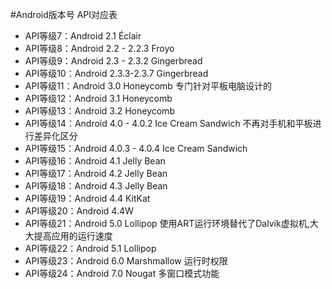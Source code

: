 #Android版本号 API对应表

- API等级7：Android 2.1 Éclair
- API等级8：Android 2.2 - 2.2.3 Froyo
- API等级9：Android 2.3 - 2.3.2 Gingerbread
- API等级10：Android 2.3.3-2.3.7 Gingerbread
- API等级11：Android 3.0 Honeycomb     专门针对平板电脑设计的
- API等级12：Android 3.1 Honeycomb
- API等级13：Android 3.2 Honeycomb
- API等级14：Android 4.0 - 4.0.2 Ice Cream Sandwich     不再对手机和平板进行差异化区分
- API等级15：Android 4.0.3 - 4.0.4 Ice Cream Sandwich
- API等级16：Android 4.1 Jelly Bean
- API等级17：Android 4.2 Jelly Bean
- API等级18：Android 4.3 Jelly Bean
- API等级19：Android 4.4 KitKat
- API等级20：Android 4.4W
- API等级21：Android 5.0 Lollipop  使用ART运行环境替代了Dalvik虚拟机,大大提高应用的运行速度
- API等级22：Android 5.1 Lollipop
- API等级23：Android 6.0 Marshmallow   运行时权限
- API等级24：Android 7.0 Nougat   多窗口模式功能